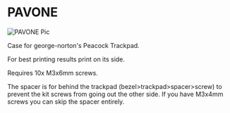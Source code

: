 # PAVONE

![PAVONE Pic](https://github.com/user-attachments/assets/5176be07-afbf-4c96-890c-7fa515d8f535)

Case for george-norton's Peacock Trackpad.

For best printing results print on its side.

Requires 10x M3x6mm screws.

The spacer is for behind the trackpad (bezel>trackpad>spacer>screw) to prevent the kit screws from going out the other side. If you have M3x4mm screws you can skip the spacer entirely. 

